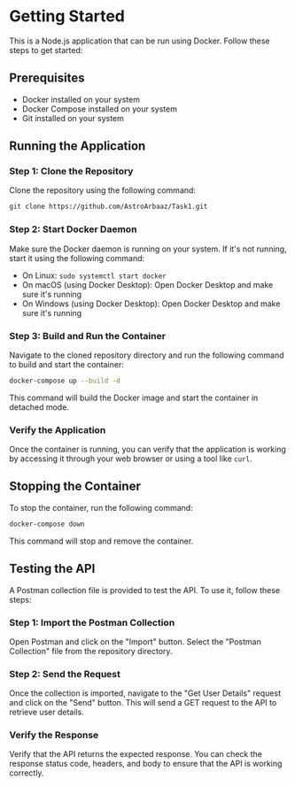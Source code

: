 # Getting Started

This is a Node.js application that can be run using Docker. Follow these steps to get started:

## Prerequisites

* Docker installed on your system
* Docker Compose installed on your system
* Git installed on your system

## Running the Application

### Step 1: Clone the Repository

 Clone the repository using the following command:

```bash
git clone https://github.com/AstroArbaaz/Task1.git
```

### Step 2: Start Docker Daemon

Make sure the Docker daemon is running on your system. If it's not running, start it using the following command:

* On Linux: `sudo systemctl start docker`
* On macOS (using Docker Desktop): Open Docker Desktop and make sure it's running
* On Windows (using Docker Desktop): Open Docker Desktop and make sure it's running

### Step 3: Build and Run the Container

Navigate to the cloned repository directory and run the following command to build and start the container:

```bash
docker-compose up --build -d
```

This command will build the Docker image and start the container in detached mode.

### Verify the Application

Once the container is running, you can verify that the application is working by accessing it through your web browser or using a tool like `curl`.

## Stopping the Container

To stop the container, run the following command:

```bash
docker-compose down
```

This command will stop and remove the container.

## Testing the API

A Postman collection file is provided to test the API. To use it, follow these steps:

### Step 1: Import the Postman Collection
Open Postman and click on the "Import" button. Select the "Postman Collection" file from the repository directory.

### Step 2: Send the Request
Once the collection is imported, navigate to the "Get User Details" request and click on the "Send" button. This will send a GET request to the API to retrieve user details.

### Verify the Response
Verify that the API returns the expected response. You can check the response status code, headers, and body to ensure that the API is working correctly.